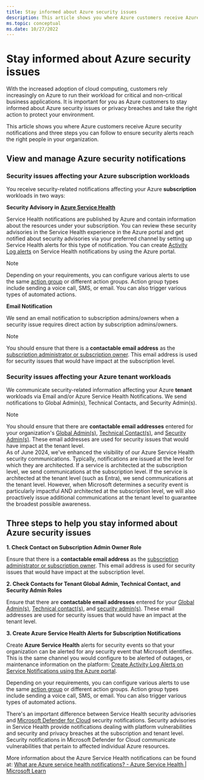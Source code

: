 ```yaml
---
title: Stay informed about Azure security issues
description: This article shows you where Azure customers receive Azure security notifications and three steps you can follow to ensure security alerts reach the right people in your organization.
ms.topic: conceptual
ms.date: 10/27/2022
---
```

# Stay informed about Azure security issues

With the increased adoption of cloud computing, customers rely increasingly on Azure to run their workload for critical and non-critical business applications. It is important for you as Azure customers to stay informed about Azure security issues or privacy breaches and take the right action to protect your environment.

This article shows you where Azure customers receive Azure security notifications and three steps you can follow to ensure security alerts reach the right people in your organization.


## View and manage Azure security notifications 


### Security issues affecting your Azure subscription workloads

You receive security-related notifications affecting your Azure **subscription** workloads in two ways: 

**Security Advisory in [Azure Service Health](https://azure.microsoft.com/get-started/azure-portal/service-health/)**

Service Health notifications are published by Azure and contain information about the resources under your subscription. You can review these security advisories in the Service Health experience in the Azure portal and get notified about security advisories via your preferred channel by setting up Service Health alerts for this type of notification. You can create [Activity Log alerts](../service-health/alerts-activity-log-service-notifications-portal.md) on Service Health notifications by using the Azure portal.

>[!Note]
>Depending on your requirements, you can configure various alerts to use the same [action group](../azure-monitor/alerts/action-groups.md) or different action groups. Action group types include sending a voice call, SMS, or email. You can also trigger various types of automated actions.

**Email Notification**

We send an email notification to subscription admins/owners when a security issue requires direct action by subscription admins/owners.

>[!Note]
>You should ensure that there is a **contactable email address** as the [subscription administrator or subscription owner](../cost-management-billing/manage/add-change-subscription-administrator.md). This email address is used for security issues that would have impact at the subscription level.

### Security issues affecting your Azure tenant workloads

We communicate security-related information affecting your Azure **tenant** workloads via Email and/or Azure Service Health Notifications. We send notifications to Global Admin(s), Technical Contacts, and Security Admin(s). 

> [!Note]
> You should ensure that there are **contactable email addresses** entered for your organization's [Global Admin(s)](../active-directory/roles/permissions-reference.md), [Technical Contact(s)](../active-directory/fundamentals/active-directory-properties-area.md), and [Security Admin(s)](/azure/defender-for-cloud/permissions). These email addresses are used for security issues that would have impact at the tenant level.  
As of June 2024, we've enhanced the visibility of our Azure Service Health security communications. Typically, notifications are issued at the level for which they are architected. If a service is architected at the subscription level, we send communications at the subscription level. If the service is architected at the tenant level (such as Entra), we send communications at the tenant level. However, when Microsoft determines a security event is particularly impactful AND architected at the subscription level, we will also proactively issue additional communications at the tenant level to guarantee the broadest possible awareness. 

## Three steps to help you stay informed about Azure security issues

**1. Check Contact on Subscription Admin Owner Role**

Ensure that there is a **contactable email address** as the [subscription administrator or subscription owner](../cost-management-billing/manage/add-change-subscription-administrator.md). This email address is used for security issues that would have impact at the subscription level.

**2. Check Contacts for Tenant Global Admin, Technical Contact, and Security Admin Roles**

Ensure that there are **contactable email addresses** entered for your [Global Admin(s)](../active-directory/roles/permissions-reference.md), [Technical contact(s)](../active-directory/fundamentals/active-directory-properties-area.md), and [security admin(s)](/azure/defender-for-cloud/permissions). These email addresses are used for security issues that would have an impact at the tenant level.

**3. Create Azure Service Health Alerts for Subscription Notifications**

Create **Azure Service Health** alerts for security events so that your organization can be alerted for any security event that Microsoft identifies. This is the same channel you would configure to be alerted of outages, or maintenance information on the platform: [Create Activity Log Alerts on Service Notifications using the Azure portal](../service-health/alerts-activity-log-service-notifications-portal.md).

Depending on your requirements, you can configure various alerts to use the same [action group](../azure-monitor/alerts/action-groups.md) or different action groups. Action group types include sending a voice call, SMS, or email. You can also trigger various types of automated actions.

There's an important difference between Service Health security advisories and [Microsoft Defender for Cloud](../defender-for-cloud/defender-for-cloud-introduction.md) security notifications. Security advisories in Service Health provide notifications dealing with platform vulnerabilities and security and privacy breaches at the subscription and tenant level. Security notifications in Microsoft Defender for Cloud communicate vulnerabilities that pertain to affected individual Azure resources.

More information about the Azure Service Health notifications can be found at: [What are Azure service health notifications? - Azure Service Health | Microsoft Learn](../service-health/service-health-notifications-properties.md)
